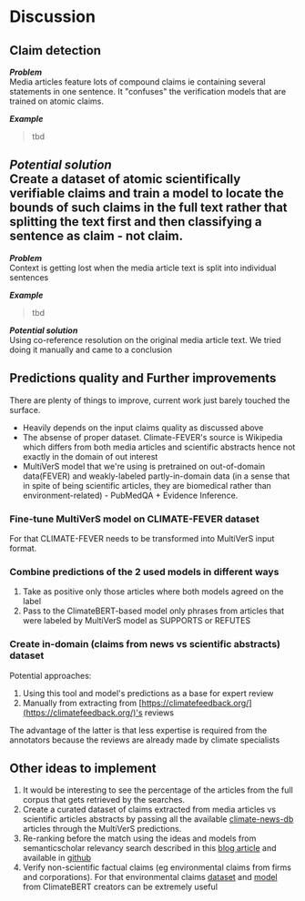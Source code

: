 # Discussion

## Claim detection
**_Problem_**  
Media articles feature lots of compound claims ie containing several
statements in one sentence. 
It "confuses" the verification models that are trained on atomic claims.

**_Example_**
> tbd
> 

**_Potential solution_**  
Create a dataset of atomic scientifically verifiable claims 
and train a model to locate the bounds of such claims in the full text
rather that splitting the text first and then classifying a sentence as 
claim - not claim.
---
**_Problem_**  
Context is getting lost when the media article text is split into individual 
sentences

**_Example_**
> tbd
>

**_Potential solution_**  
Using co-reference resolution on the original media article text.
We tried doing it manually and came to a conclusion

## Predictions quality and Further improvements

There are plenty of things to improve, current work just barely 
touched the surface.


- Heavily depends on the input claims quality as discussed above
- The absense of proper dataset. Climate-FEVER's source is Wikipedia 
which differs from both media articles and scientific abstracts hence
not exactly in the domain of out interest
- MultiVerS model that we're using is pretrained on out-of-domain data(FEVER)
and weakly-labeled partly-in-domain data (in a sense that in spite of being 
scientific articles, they are biomedical rather than environment-related) - 
PubMedQA + Evidence Inference.

### Fine-tune MultiVerS model on CLIMATE-FEVER dataset
For that CLIMATE-FEVER needs to be transformed into MultiVerS 
input format.

### Combine predictions of the 2 used models in different ways
1. Take as positive only those articles where both models 
agreed on the label 
2. Pass to the ClimateBERT-based model only phrases from articles
that were labeled by MultiVerS model as SUPPORTS or REFUTES

### Create in-domain (claims from news vs scientific abstracts) dataset

Potential approaches:

1. Using this tool and model's predictions as a base for expert review
2. Manually from extracting from [https://climatefeedback.org/](https://climatefeedback.org/)'s
reviews 

The advantage of the latter is that less expertise is required from the annotators
because the reviews are already made by climate specialists

## Other ideas to implement

1. It would be interesting to see the percentage of the articles from 
the full corpus that gets retrieved by the searches.
2. Create a curated dataset of claims extracted from media articles vs 
scientific articles abstracts by passing all the available 
[climate-news-db](https://www.climate-news-db.com/)  articles through the MultiVerS predictions.
3. Re-ranking before the match using the ideas and models 
from semanticscholar relevancy search described in this 
[blog article](https://blog.allenai.org/building-a-better-search-engine-for-semantic-scholar-ea23a0b661e7) 
and available in [github](https://github.com/allenai/s2search)
4. Verify non-scientific factual claims (eg environmental claims from firms and corporations). 
For that environmental claims
[dataset](https://huggingface.co/datasets/climatebert/environmental_claims) 
and [model](https://huggingface.co/climatebert/environmental-claims)
from ClimateBERT creators can be extremely useful